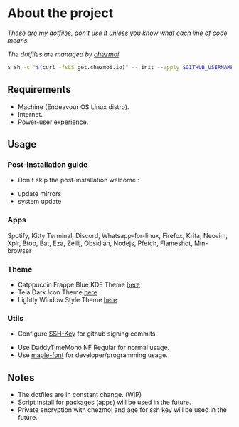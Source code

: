 # About the project

_These are my dotfiles, don't use it unless you know what each line of code means._

_The dotfiles are managed by [chezmoi](https://www.chezmoi.io/)_

```bash
$ sh -c "$(curl -fsLS get.chezmoi.io)" -- init --apply $GITHUB_USERNAME
```

## Requirements
- Machine (Endeavour OS Linux distro).
- Internet.
- Power-user experience.

## Usage

### Post-installation guide
- Don't skip the post-installation welcome : 
 * update mirrors
 * system update

### Apps
Spotify, Kitty Terminal, Discord, Whatsapp-for-linux, Firefox, Krita, Neovim,
Xplr, Btop, Bat, Eza, Zellij, Obsidian, Nodejs, Pfetch, Flameshot, Min-browser

### Theme 
- Catppuccin Frappe Blue KDE Theme [here](https://github.com/catppuccin/kde)
- Tela Dark Icon Theme [here](https://github.com/vinceliuice/Tela-icon-theme)
- Lightly Window Style Theme [here](https://github.com/Luwx/Lightly)

### Utils

- Configure [SSH-Key](https://docs.github.com/en/authentication/connecting-to-github-with-ssh/generating-a-new-ssh-key-and-adding-it-to-the-ssh-agent) for github signing commits.
* Use DaddyTimeMono NF Regular for normal usage. 
* Use [maple-font](https://github.com/subframe7536/Maple-font/releases) for developer/programming usage.

## Notes

* The dotfiles are in constant change. (WIP)
* Script install for packages (apps) will be used in the future.
* Private encryption with chezmoi and age for ssh key will be used in the future.
